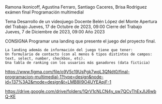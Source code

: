 Ramona Ikonicoff, Agustina Ferraro, Santiago Caceres, Brisa Rodriguez exámen final Programación multimedial

Tema Desarrollo de un videojuego
Docente Belén López del Monte 
Apertura del Trabajo Jueves, 17 de Octubre de 2023, 09:00 
Cierre del Trabajo Jueves, 7 de Diciembre de 2023, 09:00 Año 2023

 CONSIGNA
 Programar una landing que presente el juego del proyecto final.

    La landing además de información del juego tiene que tener:
    Un formulario de contacto (con al menos 6 tipos distintos de campos: text, select, number, checkbox, etc).
    Una tabla de ranking con los usuarios más ganadores (data ficticia)

https://www.figma.com/file/o9V5c19UsPgk7wqL3QNdt0/final-programacion-multimedial-1?type=design&node-id=137%3A2&mode=design&t=LMB8Il9O4UYEApjF-1

https://drive.google.com/drive/folders/1QrV1cNLCN4y_sw7QCvThExJIJ6wbQ-KE
